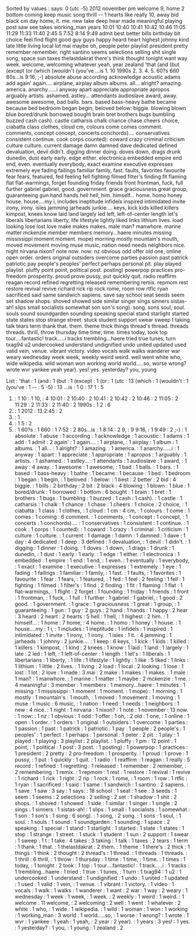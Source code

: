 Sorted by values :
says: 0 (utc -5) 2012 november pm welcome 9, home 2 bottom coming keep music song thrill -- 1 hearts like really 10, away bid black cm day home, it. me. new take deep hear made meaningful playing post saw see takes working_man years 10:01 10:40 10:41 10:42 10:46 11:05 11:29 11:33 11:40 2:45 5 7:52 8:14 9:49 admit best better bills birthday bit choice feel find flight good guy guys happy heard heart highest johnny kind late little living local lot mai maybe oh, people peter playlist president pretty remember remember, right santino seems selections selling shit single song, space sun taxes thelastdakrat there's think thought tonight want way week. welcome, welcoming whatever yeah, year zealand 'that (and (but (except (or (which (wouldn't (you've ...is 1. 10 1990s 2. 3. 4. 5. 60?s 660 80s...is 9:16, ;-) absolute abuse according acknowledge acoustic adams add again' again.... airplane, airplay album albums. all... alright? amazing. america. anarchy......i anyway apart appreciate appropriate apropos arguably artists. ashamed. astley... attendants audioslave award, away. awesome awesome, bad balls. bars. based bass-heavy bathe became because bed bedroom began begin, beloved below: biggie. blowing blown blue bored/drunk borrowed bought brain bret brothers bugs bumbling buzzed cash cash). castle catharsis chalk chance chase cheers choice, ciabatta class clothes, cloud cm, colours come comes comment. comments, concept concept, concerts conchords).... conservatives consistent continue. cook corps counted): coward crazy criminal criticism culture culture. current damage damn damned dave dedicated defined devaluation, devil didn't. digging dinner doing. doves down, drags drunk dunedin, dust early early. edge either. electronica embedded empire end end, even. eventually everybody, exact examine executive expresses extremely eye fading failings familiar family, fast. faults, favorites favourite fear fears, featured, fed feeling fell fighting filmed filter's finding fit flaming flat flat-warmings, forget founding friday friends front frontman, fuck, full further gabriel gabriel, good. government. grace graciousness great group, guaranteeing gun hand hands hell hell, him. himself... home. homo honey house. house....my i, includes ineptitude infidels inspired intimidated invite irony, irony. isles jamming jarheads junkie.... keys, kick kids killed killers kimpost, knees know laid land largely led left, left-of-center length let's liberals libertarians liberty, life lifestyle lightly liked links lithium lives. load looking lose lost love make makes makes. male man? manwhore. marine matter mckenzie member members memory...haere minutes missing mississippi moment moment. mope) morning mostly mountain's mouth, moved movement moving muse music, nation need needs neighbors nice. night nirvana nixon? note now. now: nz obvious odd offer old one, online open order. orders original outsiders overcome parties passion past patrick patriotic pay people's peoples' perfect perhaps personal pit. play played playlist. pluffy point point, political post. posting) powerpop practices pro-freedom prosperity. proud prove pussy, put quickly quit. radio reaffirm reagan record refined regretting released remembering remix. repmom rest restore revival revive richard rick rip rock rome, room row rtflc ryan sacrificed said same sandwich sapiens. save say school seat seeds seem set shadow shops. shoved showed side similar singer sings sinners sistas-ah! slips small socialists somewhat son son's song). song. sons soul, soul. souls sound soundgarden sounding speaking special stand starlight started state states stop strange street. stuck student support swear sweep t taking talk tears term thank that. them. theme thick things thread's thread. threads threads. thrill, throw thursday time time, time. times today, took top tour....fantastic! track.....i tracks trembling...haere tried true tunes, turn txag94 u2 undercooked understand undignified undo united updated used valid vein, venue. vibrant victory. video vocals walk walks wanderer war weary wednesday week week, weekly weird weird. well went white who, wide wikipedia. wild woman won working world world.....so, worse wrong? wrote wvr yankee yeah year). yes! yes. yesterday? you, young 

List :
'that : 1
(and : 1
(but : 1
(except : 1
(or : 1
(utc : 13
(which : 1
(wouldn't : 1
(you've : 1
-- : 5
-5) : 13
...is : 1
0 : 17
1 : 5
1. : 1
10 : 1
10, : 4
10:01 : 2
10:40 : 2
10:41 : 2
10:42 : 2
10:46 : 2
11:05 : 2
11:29 : 2
11:33 : 2
11:40 : 2
1990s : 1
2 : 6
2. : 1
2012 : 13
2:45 : 2
3. : 1
4. : 1
5 : 2
5. : 1
60?s : 1
660 : 1
7:52 : 2
80s...is : 1
8:14 : 2
9, : 9
9:16, : 1
9:49 : 2
;-) : 1
absolute : 1
abuse : 1
according : 1
acknowledge : 1
acoustic : 1
adams : 1
add : 1
admit : 2
again' : 1
again.... : 1
airplane, : 1
airplay : 1
album : 1
albums. : 1
all... : 1
alright? : 1
amazing. : 1
america. : 1
anarchy......i : 1
anyway : 1
apart : 1
appreciate : 1
appropriate : 1
apropos : 1
arguably : 1
artists. : 1
ashamed. : 1
astley... : 1
attendants : 1
audioslave : 1
award, : 1
away : 4
away. : 1
awesome : 1
awesome, : 1
bad : 1
balls. : 1
bars. : 1
based : 1
bass-heavy : 1
bathe : 1
became : 1
because : 1
bed : 1
bedroom : 1
began : 1
begin, : 1
beloved : 1
below: : 1
best : 2
better : 2
bid : 4
biggie. : 1
bills : 2
birthday : 2
bit : 2
black : 4
blowing : 1
blown : 1
blue : 1
bored/drunk : 1
borrowed : 1
bottom : 6
bought : 1
brain : 1
bret : 1
brothers : 1
bugs : 1
bumbling : 1
buzzed : 1
cash : 1
cash). : 1
castle : 1
catharsis : 1
chalk : 1
chance : 1
chase : 1
cheers : 1
choice : 2
choice, : 1
ciabatta : 1
class : 1
clothes, : 1
cloud : 1
cm : 4
cm, : 1
colours : 1
come : 1
comes : 1
coming : 6
comment. : 1
comments, : 1
concept : 1
concept, : 1
concerts : 1
conchords).... : 1
conservatives : 1
consistent : 1
continue. : 1
cook : 1
corps : 1
counted): : 1
coward : 1
crazy : 1
criminal : 1
criticism : 1
culture : 1
culture. : 1
current : 1
damage : 1
damn : 1
damned : 1
dave : 1
day : 4
dedicated : 1
deep : 3
defined : 1
devaluation, : 1
devil : 1
didn't. : 1
digging : 1
dinner : 1
doing. : 1
doves : 1
down, : 1
drags : 1
drunk : 1
dunedin, : 1
dust : 1
early : 1
early. : 1
edge : 1
either. : 1
electronica : 1
embedded : 1
empire : 1
end : 1
end, : 1
even. : 1
eventually : 1
everybody, : 1
exact : 1
examine : 1
executive : 1
expresses : 1
extremely : 1
eye : 1
fading : 1
failings : 1
familiar : 1
family, : 1
fast. : 1
faults, : 1
favorites : 1
favourite : 1
fear : 1
fears, : 1
featured, : 1
fed : 1
feel : 2
feeling : 1
fell : 1
fighting : 1
filmed : 1
filter's : 1
find : 2
finding : 1
fit : 1
flaming : 1
flat : 1
flat-warmings, : 1
flight : 2
forget : 1
founding : 1
friday : 1
friends : 1
front : 1
frontman, : 1
fuck, : 1
full : 1
further : 1
gabriel : 1
gabriel, : 1
good : 2
good. : 1
government. : 1
grace : 1
graciousness : 1
great : 1
group, : 1
guaranteeing : 1
gun : 1
guy : 2
guys : 2
hand : 1
hands : 1
happy : 2
hear : 3
heard : 2
heart : 2
hearts : 5
hell : 1
hell, : 1
highest : 2
him. : 1
himself... : 1
home : 7
home, : 4
home. : 1
homo : 1
honey : 1
house. : 1
house....my : 1
i, : 1
includes : 1
ineptitude : 1
infidels : 1
inspired : 1
intimidated : 1
invite : 1
irony, : 1
irony. : 1
isles : 1
it. : 4
jamming : 1
jarheads : 1
johnny : 2
junkie.... : 1
keep : 6
keys, : 1
kick : 1
kids : 1
killed : 1
killers : 1
kimpost, : 1
kind : 2
knees : 1
know : 1
laid : 1
land : 1
largely : 1
late : 2
led : 1
left, : 1
left-of-center : 1
length : 1
let's : 1
liberals : 1
libertarians : 1
liberty, : 1
life : 1
lifestyle : 1
lightly : 1
like : 5
liked : 1
links : 1
lithium : 1
little : 2
lives. : 1
living : 2
load : 1
local : 2
looking : 1
lose : 1
lost : 1
lot : 2
love : 1
made : 3
mai : 2
make : 1
makes : 1
makes. : 1
male : 1
man? : 1
manwhore. : 1
marine : 1
matter : 1
maybe : 2
mckenzie : 1
me. : 4
meaningful : 3
member : 1
members : 1
memory...haere : 1
minutes : 1
missing : 1
mississippi : 1
moment : 1
moment. : 1
mope) : 1
morning : 1
mostly : 1
mountain's : 1
mouth, : 1
moved : 1
movement : 1
moving : 1
muse : 1
music : 6
music, : 1
nation : 1
need : 1
needs : 1
neighbors : 1
new : 4
nice. : 1
night : 1
nirvana : 1
nixon? : 1
note : 1
november : 13
now. : 1
now: : 1
nz : 1
obvious : 1
odd : 1
offer : 1
oh, : 2
old : 1
one, : 1
online : 1
open : 1
order. : 1
orders : 1
original : 1
outsiders : 1
overcome : 1
parties : 1
passion : 1
past : 1
patrick : 1
patriotic : 1
pay : 1
people : 2
people's : 1
peoples' : 1
perfect : 1
perhaps : 1
personal : 1
peter : 2
pit. : 1
play : 1
played : 1
playing : 3
playlist : 2
playlist. : 1
pluffy : 1
pm : 12
point : 1
point, : 1
political : 1
post : 3
post. : 1
posting) : 1
powerpop : 1
practices : 1
president : 2
pretty : 2
pro-freedom : 1
prosperity. : 1
proud : 1
prove : 1
pussy, : 1
put : 1
quickly : 1
quit. : 1
radio : 1
reaffirm : 1
reagan : 1
really : 5
record : 1
refined : 1
regretting : 1
released : 1
remember : 2
remember, : 2
remembering : 1
remix. : 1
repmom : 1
rest : 1
restore : 1
revival : 1
revive : 1
richard : 1
rick : 1
right : 2
rip : 1
rock : 1
rome, : 1
room : 1
row : 1
rtflc : 1
ryan : 1
sacrificed : 1
said : 1
same : 1
sandwich : 1
santino : 2
sapiens. : 1
save : 1
saw : 3
say : 1
says: : 18
school : 1
seat : 1
see : 3
seeds : 1
seem : 1
seems : 2
selections : 2
selling : 2
set : 1
shadow : 1
shit : 2
shops. : 1
shoved : 1
showed : 1
side : 1
similar : 1
singer : 1
single : 2
sings : 1
sinners : 1
sistas-ah! : 1
slips : 1
small : 1
socialists : 1
somewhat : 1
son : 1
son's : 1
song : 6
song). : 1
song, : 2
song. : 1
sons : 1
soul, : 1
soul. : 1
souls : 1
sound : 1
soundgarden : 1
sounding : 1
space : 2
speaking : 1
special : 1
stand : 1
starlight : 1
started : 1
state : 1
states : 1
stop : 1
strange : 1
street. : 1
stuck : 1
student : 1
sun : 2
support : 1
swear : 1
sweep : 1
t : 1
take : 4
takes : 3
taking : 1
talk : 1
taxes : 2
tears : 1
term : 1
thank : 1
that. : 1
thelastdakrat : 2
them. : 1
theme : 1
there's : 2
thick : 1
things : 1
think : 2
thought : 2
thread's : 1
thread. : 1
threads : 1
threads. : 1
thrill : 6
thrill, : 1
throw : 1
thursday : 1
time : 1
time, : 1
time. : 1
times : 1
today, : 1
tonight : 2
took : 1
top : 1
tour....fantastic! : 1
track.....i : 1
tracks : 1
trembling...haere : 1
tried : 1
true : 1
tunes, : 1
turn : 1
txag94 : 1
u2 : 1
undercooked : 1
understand : 1
undignified : 1
undo : 1
united : 1
updated : 1
used : 1
valid : 1
vein, : 1
venue. : 1
vibrant : 1
victory. : 1
video : 1
vocals : 1
walk : 1
walks : 1
wanderer : 1
want : 2
war : 1
way : 2
weary : 1
wednesday : 1
week : 1
week, : 1
week. : 2
weekly : 1
weird : 1
weird. : 1
welcome : 11
welcome, : 2
welcoming : 2
well : 1
went : 1
whatever : 2
white : 1
who, : 1
wide : 1
wikipedia. : 1
wild : 1
woman : 1
won : 1
working : 1
working_man : 3
world : 1
world.....so, : 1
worse : 1
wrong? : 1
wrote : 1
wvr : 1
yankee : 1
yeah : 1
yeah, : 2
year : 2
year). : 1
years : 3
yes! : 1
yes. : 1
yesterday? : 1
you, : 1
young : 1
zealand : 2
